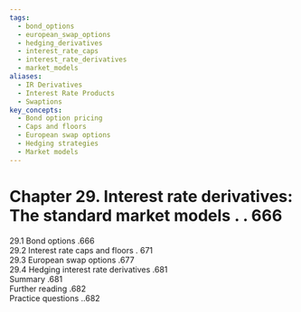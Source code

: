 ```yaml
---
tags:
  - bond_options
  - european_swap_options
  - hedging_derivatives
  - interest_rate_caps
  - interest_rate_derivatives
  - market_models
aliases:
  - IR Derivatives
  - Interest Rate Products
  - Swaptions
key_concepts:
  - Bond option pricing
  - Caps and floors
  - European swap options
  - Hedging strategies
  - Market models
---
```


# Chapter 29. Interest rate derivatives: The standard market models . . 666  

29.1 Bond options .666   
29.2 Interest rate caps and floors . 671   
29.3 European swap options .677   
29.4 Hedging interest rate derivatives .681   
Summary .681   
Further reading .682   
Practice questions ..682  
